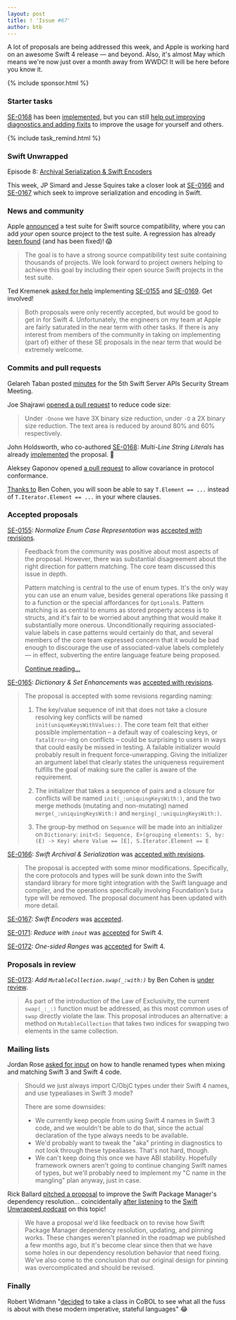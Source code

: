 ```yaml
---
layout: post
title: ! 'Issue #67'
author: btb
---
```


A lot of proposals are being addressed this week, and Apple is working hard on an awesome Swift 4 release &mdash; and beyond.
Also, it's almost May which means we're now just over a month away from WWDC! It will be here before you know it.

<!--excerpt-->

{% include sponsor.html %}

### Starter tasks

[SE-0168](https://github.com/apple/swift-evolution/blob/master/proposals/0168-multi-line-string-literals.md) has been [implemented](https://github.com/apple/swift/pull/8813), but you can still [help out improving diagnostics and adding fixits](https://bugs.swift.org/browse/SR-4701) to improve the usage for yourself and others.

{% include task_remind.html %}

### Swift Unwrapped

Episode 8: [Archival Serialization & Swift Encoders](https://spec.fm/podcasts/swift-unwrapped/66634)

This week, JP Simard and Jesse Squires take a closer look at [SE-0166](https://github.com/apple/swift-evolution/blob/master/proposals/0166-swift-archival-serialization.md) and [SE-0167](https://github.com/apple/swift-evolution/blob/master/proposals/0167-swift-encoders.md) which seek to improve serialization and encoding in Swift.

### News and community

Apple [announced](https://swift.org/blog/swift-source-compatibility-test-suite/) a test suite for Swift source compatibility, where you can add *your* open source project to the test suite. A regression has already [been found](https://twitter.com/slava_pestov/status/857457182803021824) (and has been fixed)! 😱

> The goal is to have a strong source compatibility test suite containing thousands of projects. We look forward to project owners helping to achieve this goal by including their open source Swift projects in the test suite.

Ted Kremenek [asked for help](https://lists.swift.org/pipermail/swift-dev/Week-of-Mon-20170424/004440.html) implementing [SE-0155](https://github.com/apple/swift-evolution/blob/master/proposals/0155-normalize-enum-case-representation.md) and [SE-0169](https://github.com/apple/swift-evolution/blob/master/proposals/0169-improve-interaction-between-private-declarations-and-extensions.md). Get involved!

> Both proposals were only recently accepted, but would be good to get in for Swift 4.  Unfortunately, the engineers on my team at Apple are fairly saturated in the near term with other tasks.  If there is any interest from members of the community in taking on implementing (part of) either of these SE proposals in the near term that would be extremely welcome.

### Commits and pull requests

Gelareh Taban posted [minutes](https://github.com/swift-server/work-group/pull/80) for the 5th Swift Server APIs Security Stream Meeting.

Joe Shajrawi [opened a pull request](https://github.com/apple/swift/pull/8909) to reduce code size:

> Under `-Onone` we have 3X binary size reduction, under `-O` a 2X binary size reduction. The text area is reduced by around 80% and 60% respectively.

John Holdsworth, who co-authored [SE-0168](https://github.com/apple/swift-evolution/blob/master/proposals/0168-multi-line-string-literals.md): *Multi-Line String Literals* has already [implemented](https://github.com/apple/swift/pull/8813) the proposal. 🎉

Aleksey Gaponov opened [a pull request](https://github.com/apple/swift/pull/8718) to allow covariance in protocol conformance.

[Thanks to](https://github.com/apple/swift/pull/8939) Ben Cohen, you will soon be able to say `T.Element == ...` instead of `T.Iterator.Element == ...` in your where clauses.

### Accepted proposals

[SE-0155](https://github.com/apple/swift-evolution/blob/master/proposals/0155-normalize-enum-case-representation.md): *Normalize Enum Case Representation* was [accepted with revisions](https://lists.swift.org/pipermail/swift-evolution/Week-of-Mon-20170417/035972.html).

> Feedback from the community was positive about most aspects of the proposal. However, there was substantial disagreement about the right direction for pattern matching. The core team discussed this issue in depth.
>
> Pattern matching is central to the use of enum types. It's the only way you can use an enum value, besides general operations like passing it to a function or the special affordances for `Optional`s. Pattern matching is as central to enums as stored property access is to structs, and it's fair to be worried about anything that would make it substantially more onerous. Unconditionally requiring associated-value labels in case patterns would certainly do that, and several members of the core team expressed concern that it would be bad enough to discourage the use of associated-value labels completely — in effect, subverting the entire language feature being proposed.
>
> [Continue reading...](https://lists.swift.org/pipermail/swift-evolution/Week-of-Mon-20170417/035972.html)

[SE-0165](https://github.com/apple/swift-evolution/blob/master/proposals/0165-dict.md): *Dictionary & Set Enhancements* was [accepted with revisions](https://lists.swift.org/pipermail/swift-evolution/Week-of-Mon-20170417/035955.html).

> The proposal is accepted with some revisions regarding naming:
>
> 1. The key/value sequence of init that does not take a closure resolving key conflicts will be named `init(uniqueKeysWithValues:)`. The core team felt that either possible implementation – a default way of coalescing keys, or `fatalError`-ing on conflicts – could be surprising to users in ways that could easily be missed in testing. A failable initializer would probably result in frequent force-unwrapping. Giving the initializer an argument label that clearly states the uniqueness requirement fulfills the goal of making sure the caller is aware of the requirement.
>
> 2. The initializer that takes a sequence of pairs and a closure for conflicts will be named `init(_:uniquingKeysWith:)`, and the two merge methods (mutating and non-mutating) named `merge(_:uniquingKeysWith:)` and `merging(_:uniquingKeysWith:)`.
>
> 3. The group-by method on `Sequence` will be made into an initializer on `Dictionary`: `init<S: Sequence, E>(grouping elements: S, by: (E) -> Key) where Value == [E], S.Iterator.Element == E`

[SE-0166](https://github.com/apple/swift-evolution/blob/master/proposals/0166-swift-archival-serialization.md): *Swift Archival & Serialization* was [accepted with revisions](https://lists.swift.org/pipermail/swift-evolution-announce/2017-April/000367.html).

> The proposal is accepted with some minor modifications. Specifically, the core protocols and types will be sunk down into the Swift standard library for more tight integration with the Swift language and compiler, and the operations specifically involving Foundation’s `Data` type will be removed. The proposal document has been updated with more detail.

[SE-0167](https://github.com/apple/swift-evolution/blob/master/proposals/0167-swift-encoders.md): *Swift Encoders* was [accepted](https://lists.swift.org/pipermail/swift-evolution-announce/2017-April/000368.html).

[SE-0171](https://github.com/apple/swift-evolution/blob/master/proposals/0171-reduce-with-inout.md): *Reduce with `inout`* was [accepted](https://lists.swift.org/pipermail/swift-evolution-announce/2017-April/000364.html) for Swift 4.

[SE-0172](https://github.com/apple/swift-evolution/blob/master/proposals/0172-one-sided-ranges.md): *One-sided Ranges* was [accepted](https://lists.swift.org/pipermail/swift-evolution-announce/2017-April/000363.html) for Swift 4.

### Proposals in review

[SE-0173](https://github.com/apple/swift-evolution/blob/master/proposals/0173-swap-indices.md): *Add `MutableCollection.swap(_:with:)`* by Ben Cohen is [under review](https://lists.swift.org/pipermail/swift-evolution-announce/2017-April/000366.html).

> As part of the introduction of the Law of Exclusivity, the current `swap(_:_:)` function must be addressed, as this most common uses of `swap` directly violate the law. This proposal introduces an alternative: a method on `MutableCollection` that takes two indices for swapping two elements in the same collection.

### Mailing lists

Jordan Rose [asked for input](https://lists.swift.org/pipermail/swift-dev/Week-of-Mon-20170417/004408.html) on how to handle renamed types when mixing and matching Swift 3 and Swift 4 code.

> Should we just always import C/ObjC types under their Swift 4 names, and use typealiases in Swift 3 mode?
>
> There are some downsides:
> - We currently keep people from using Swift 4 names in Swift 3 code, and we wouldn't be able to do that, since the actual declaration of the type always needs to be available.
> - We'd probably want to tweak the "aka" printing in diagnostics to not look through these typealiases. That's not hard, though.
> - We can't keep doing this once we have ABI stability. Hopefully framework owners aren't going to continue changing Swift names of types, but we'll probably need to implement my "C name in the mangling" plan anyway, just in case.

Rick Ballard [pitched a proposal](https://lists.swift.org/pipermail/swift-evolution/Week-of-Mon-20170424/036203.html) to improve the Swift Package Manager's dependency resolution... coincidentally [after listening](https://twitter.com/rballard/status/857392666660683777) to the [Swift Unwrapped podcast](https://spec.fm/podcasts/swift-unwrapped) on this topic!

> We have a proposal we'd like feedback on to revise how Swift Package Manager dependency resolution, updating, and pinning works. These changes weren't planned in the roadmap we published a few months ago, but it's become clear since then that we have some holes in our dependency resolution behavior that need fixing. We've also come to the conclusion that our original design for pinning was overcomplicated and should be revised.

### Finally

Robert Widmann "[decided](https://twitter.com/CodaFi_/status/857229845314588672) to take a class in CoBOL to see what all the fuss is about with these modern imperative, stateful languages"
😂
